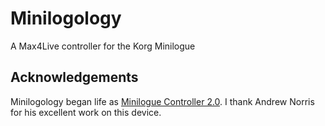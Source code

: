 # Minilogology
A Max4Live controller for the Korg Minilogue

## Acknowledgements
Minilogology began life as [Minilogue Controller 2.0](https://maxforlive.com/library/device/3683/korg-minilogue-controller).  I thank Andrew Norris for his excellent work on this device.
